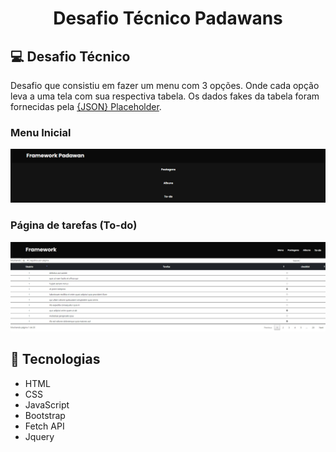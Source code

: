 <h1 align="center">
    Desafio Técnico Padawans
</h1>

## 💻 Desafio Técnico

Desafio que consistiu em fazer um menu com 3 opções. Onde cada opção leva a uma tela com sua respectiva tabela. Os dados fakes da tabela foram fornecidas pela [{JSON} Placeholder](https://jsonplaceholder.typicode.com/).

### Menu Inicial
<img src="/img/menu1_readme.png" alt="Menu inicial">

### Página de tarefas (To-do)
<img src="/img/pagina-todo_readme.jpeg" alt="Página dos to-dos">

## 🚀 Tecnologias

- HTML
- CSS
- JavaScript
- Bootstrap
- Fetch API 
- Jquery

